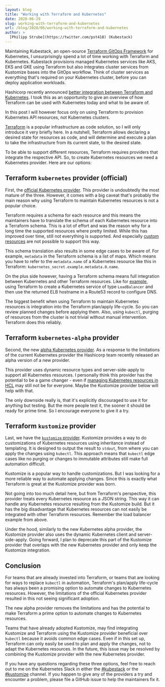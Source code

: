 ```yaml
---
layout: blog
title: "Working with Terraform and Kubernetes"
date: 2020-06-29
slug: working-with-terraform-and-kubernetes
url: /blog/2020/06/working-with-terraform-and-kubernetes
author: >
  [Philipp Strube](https://twitter.com/pst418) (Kubestack) 
---
```


Maintaining Kubestack, an open-source [Terraform GitOps Framework](https://www.kubestack.com/lp/terraform-gitops-framework) for Kubernetes, I unsurprisingly spend a lot of time working with Terraform and Kubernetes. Kubestack provisions managed Kubernetes services like AKS, EKS and GKE using Terraform but also integrates cluster services from Kustomize bases into the GitOps workflow. Think of cluster services as everything that's required on your Kubernetes cluster, before you can deploy application workloads.

Hashicorp recently announced [better integration between Terraform and Kubernetes](https://www.hashicorp.com/blog/deploy-any-resource-with-the-new-kubernetes-provider-for-hashicorp-terraform/). I took this as an opportunity to give an overview of how Terraform can be used with Kubernetes today and what to be aware of.

In this post I will however focus only on using Terraform to provision Kubernetes API resources, not Kubernetes clusters.

[Terraform](https://www.terraform.io/intro/index.html) is a popular infrastructure as code solution, so I will only introduce it very briefly here. In a nutshell, Terraform allows declaring a desired state for resources as code, and will determine and execute a plan to take the infrastructure from its current state, to the desired state.

To be able to support different resources, Terraform requires providers that integrate the respective API. So, to create Kubernetes resources we need a Kubernetes provider. Here are our options:

## Terraform `kubernetes` provider (official)

First, the [official Kubernetes provider](https://github.com/hashicorp/terraform-provider-kubernetes). This provider is undoubtedly the most mature of the three. However, it comes with a big caveat that's probably the main reason why using Terraform to maintain Kubernetes resources is not a popular choice.

Terraform requires a schema for each resource and this means the maintainers have to translate the schema of each Kubernetes resource into a Terraform schema. This is a lot of effort and was the reason why for a long time the supported resources where pretty limited. While this has improved over time, still not everything is supported. And especially [custom resources](https://kubernetes.io/docs/concepts/extend-kubernetes/api-extension/custom-resources/) are not possible to support this way.

This schema translation also results in some edge cases to be aware of. For example, `metadata` in the Terraform schema is a list of maps. Which means you have to refer to the `metadata.name` of a Kubernetes resource like this in Terraform: `kubernetes_secret.example.metadata.0.name`.

On the plus side however, having a Terraform schema means full integration between Kubernetes and other Terraform resources. Like for [example](https://github.com/kbst/terraform-kubestack/blob/e5caa6d20926d546a045144ebe79c7cc8c0b4c8a/aws/_modules/eks/ingress.tf#L37), using Terraform to create a Kubernetes service of type `LoadBalancer` and then use the returned ELB hostname in a Route53 record to configure DNS.

The biggest benefit when using Terraform to maintain Kubernetes resources is integration into the Terraform plan/apply life-cycle. So you can review planned changes before applying them. Also, using `kubectl`, purging of resources from the cluster is not trivial without manual intervention. Terraform does this reliably.

## Terraform `kubernetes-alpha` provider

Second, the new [alpha Kubernetes provider](https://github.com/hashicorp/terraform-provider-kubernetes-alpha). As a response to the limitations of the current Kubernetes provider the Hashicorp team recently released an alpha version of a new provider.

This provider uses dynamic resource types and server-side-apply to support all Kubernetes resources. I personally think this provider has the potential to be a game changer - even if [managing Kubernetes resources in HCL](https://github.com/hashicorp/terraform-provider-kubernetes-alpha#moving-from-yaml-to-hcl) may still not be for everyone. Maybe the Kustomize provider below will help with that.

The only downside really is, that it's explicitly discouraged to use it for anything but testing. But the more people test it, the sooner it should be ready for prime time. So I encourage everyone to give it a try.

## Terraform `kustomize` provider

Last, we have the [`kustomize` provider](https://github.com/kbst/terraform-provider-kustomize). Kustomize provides a way to do customizations of Kubernetes resources using inheritance instead of templating. It is designed to output the result to `stdout`, from where you can apply the changes using `kubectl`. This approach means that `kubectl` edge cases like no purging or changes to immutable attributes still make full automation difficult.

Kustomize is a popular way to handle customizations. But I was looking for a more reliable way to automate applying changes. Since this is exactly what Terraform is great at the Kustomize provider was born.

Not going into too much detail here, but from Terraform's perspective, this provider treats every Kubernetes resource as a JSON string. This way it can handle any Kubernetes resource resulting from the Kustomize build. But it has the big disadvantage that Kubernetes resources can not easily be integrated with other Terraform resources. Remember the load balancer example from above.

Under the hood, similarly to the new Kubernetes alpha provider, the Kustomize provider also uses the dynamic Kubernetes client and server-side-apply. Going forward, I plan to deprecate this part of the Kustomize provider that overlaps with the new Kubernetes provider and only keep the Kustomize integration.

## Conclusion

For teams that are already invested into Terraform, or teams that are looking for ways to replace `kubectl` in automation, Terraform's plan/apply life-cycle has always been a promising option to automate changes to Kubernetes resources. However, the limitations of the official Kubernetes provider resulted in this not seeing significant adoption.

The new alpha provider removes the limitations and has the potential to make Terraform a prime option to automate changes to Kubernetes resources.

Teams that have already adopted Kustomize, may find integrating Kustomize and Terraform using the Kustomize provider beneficial over `kubectl` because it avoids common edge cases. Even if in this set up, Terraform can only easily be used to plan and apply the changes, not to adapt the Kubernetes resources. In the future, this issue may be resolved by combining the Kustomize provider with the new Kubernetes provider.

If you have any questions regarding these three options, feel free to reach out to me on the Kubernetes Slack in either the [#kubestack](https://app.slack.com/client/T09NY5SBT/CMBCT7XRQ) or the [#kustomize](https://app.slack.com/client/T09NY5SBT/C9A5ALABG) channel. If you happen to give any of the providers a try and encounter a problem, please file a GitHub issue to help the maintainers fix it.
